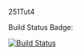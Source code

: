 251Tut4

Build Status Badge:

[![Build Status](https://travis-ci.com/Adam19043864/251Tut4.svg?token=w6tpyXuRkUnxMwz7pTeH&branch=main)](https://travis-ci.com/Adam19043864/251Tut4)